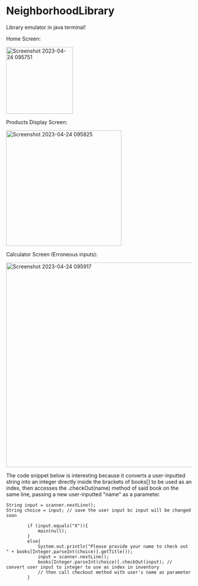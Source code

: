 # NeighborhoodLibrary
Library emulator in java terminal!

Home Screen:

<img width="181" alt="Screenshot 2023-04-24 095751" src="https://user-images.githubusercontent.com/58373811/234041866-f81d343f-7ba2-48b7-b4be-b0a493a63f72.png">

Products Display Screen:

<img width="313" alt="Screenshot 2023-04-24 095825" src="https://user-images.githubusercontent.com/58373811/234041976-4c9508cd-a88b-4601-8443-89843db124ad.png">

Calculator Screen (Erroneous inputs):

<img width="554" alt="Screenshot 2023-04-24 095917" src="https://user-images.githubusercontent.com/58373811/234042101-f99d8762-5616-4acf-b2d1-804a66d46ec7.png">


The code snippet below is interesting because it converts a user-inputted string into an integer directly
inside the brackets of books[] to be used as an index, then accesses the .checkOut(name) method of said book
on the same line, passing a new user-inputted "name" as a parameter.

```
String input = scanner.nextLine();
String choice = input; // save the user input bc input will be changed soon

        if (input.equals("X")){
            main(null);
        }
        else{
            System.out.println("Please provide your name to check out " + books[Integer.parseInt(choice)].getTitle());
            input = scanner.nextLine();
            books[Integer.parseInt(choice)].checkOut(input); // convert user input to integer to use as index in inventory
            // then call checkout method with user's name as parameter
        }
```
